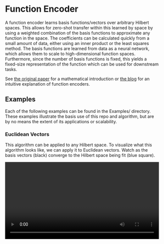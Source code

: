# Function Encoder

A function encoder learns basis functions/vectors over arbitrary Hilbert spaces. This allows for zero-shot transfer within this learned by space by using a weighted combination of the basis functions to approximate any function in the space. The coefficients can be calculated quickly from a small amount of data, either using an inner product or the least squares method. The basis functions are learned from data as a neural network, which allows them to scale to high-dimensional function spaces. Furthermore, since the number of basis functions is fixed, this yields a fixed-size representation of the function which can be used for downstream tasks. 

See [the original paper](https://arxiv.org/abs/2401.17173) for a mathematical introduction or [the blog](https://tyler-ingebrand.github.io/2024/05/04/zero-shot-RL.html) for an intuitive explanation of function encoders. 

## Examples

Each of the following examples can be found in the Examples/ directory. These examples illustrate the basis use of this repo and algorithm, but are by no means the extent of its applications or scalability. 

### Euclidean Vectors

This algorithm can be applied to any Hilbert space. To visualize what this algorithm looks like, we can apply it to Euclidean vectors. Watch as the basis vectors (black) converge to the Hilbert space being fit (blue square).

<video src='imgs/animation_2b.mp4' width=100%/>

### Quadratics

![A figure showing approximations over quadratics.](imgs/plot.png)

In the figure above, each panel shows a quadratic function (blue) and its function encoder approximation (orange). Small amounts of data are taken from each quadratic function, and used to compute a representation by taking the Monte Carlo approximation of the inner product between the function and basis functions. Then, the function is approximated as a weighted combination of basis functions. As you can see, a single set of learned basis functions is able to reproduce all nine of these quadratics accurately. 

The basis functions look like this:

![A figure showing the basis functions](imgs/basis.png)

### Distributions

As distributions are also Hilbert spaces, we can apply the exact same algorithm. The only difference is the definition of the inner product. The black dots below are example data points, and the red area indicates the approximated probability density function. Just like in the quadratic example, the same basis functions are able to approximate the pdfs of all of these distributions. 

![A figure showing Gaussian donuts](imgs/donuts.png)



